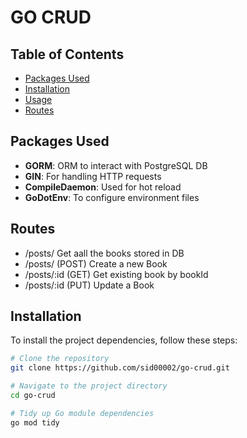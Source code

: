 
# GO CRUD

## Table of Contents

- [Packages Used](#packages-used)
- [Installation](#installation)
- [Usage](#usage)
- [Routes](#routes)

## Packages Used

- **GORM**: ORM to interact with PostgreSQL DB
- **GIN**: For handling HTTP requests
- **CompileDaemon**: Used for hot reload
- **GoDotEnv**: To configure environment files

## Routes

- /posts/ Get aall the books stored in DB
- /posts/ (POST) Create a new Book
- /posts/:id (GET) Get existing book by bookId
- /posts/:id (PUT) Update a Book

## Installation

To install the project dependencies, follow these steps:

```sh
# Clone the repository
git clone https://github.com/sid00002/go-crud.git

# Navigate to the project directory
cd go-crud

# Tidy up Go module dependencies
go mod tidy





